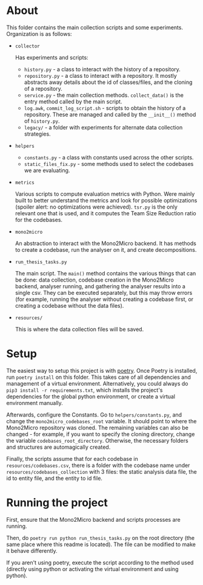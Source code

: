 # About

This folder contains the main collection scripts and some experiments. Organization is as follows:

* `collector`

    Has experiments and scripts:

  * `history.py` - a class to interact with the history of a repository.
  * `repository.py` - a class to interact with a repository. It mostly abstracts away details about the id of classes/files,
  and the cloning of a repository.
  * `service.py` - the main collection methods. `collect_data()` is the entry method called by the main script.
  * `log.awk`, `commit_log_script.sh` - scripts to obtain the history of a repository. These are managed and called by the `__init__()` method of `history.py`.
  * `legacy/` - a folder with experiments for alternate data collection strategies.

* `helpers`
  * `constants.py` - a class with constants used across the other scripts.
  * `static_files_fix.py` - some methods used to select the codebases we are evaluating.

* `metrics`

  Various scripts to compute evaluation metrics with Python. Were mainly built to better understand the metrics and look for
possible optimizations (spoiler alert: no optimizations were achieved). `tsr.py` is the only relevant one that is used, and it
computes the Team Size Reduction ratio for the codebases.

* `mono2micro`

  An abstraction to interact with the Mono2Micro backend. It has methods to create a codebase, run the analyser on it, and 
create decompositions.

* `run_thesis_tasks.py`

  The main script. The `main()` method contains the various things that can be done: data collection, codebase creation in the Mono2Micro backend,
analyser running, and gathering the analyser results into a single csv. They can be executed separately, but this may throw errors (for example,
running the analyser without creating a codebase first, or creating a codebase without the data files).

* `resources/`

  This is where the data collection files will be saved. 

# Setup

The easiest way to setup this project is with [poetry](https://python-poetry.org/docs/master/). Once Poetry is installed, run `poetry install` on this folder.
This takes care of all dependencies and management of a virtual environment. Alternatively, you could always do `pip3 install -r requirements.txt`, which installs the project's dependencies for the global python environment, or create a virtual environment manually.

Afterwards, configure the Constants. Go to `helpers/constants.py`, and change the `mono2micro_codebases_root` variable. It should point to where the Mono2Micro repository was cloned. The remaining variables can also be changed - for example, if you want to specify the cloning directory, change the variable `codebases_root_directory`. Otherwise, the necessary folders and structures are automagically created.

Finally, the scripts assume that for each codebase in `resources/codebases.csv`, there is a folder with the codebase name under `resources/codebases_collection` with 3 files: the static analysis data file, the id to entity file, and the entity to id file.

# Running the project

First, ensure that the Mono2Micro backend and scripts processes are running.

Then, do `poetry run python run_thesis_tasks.py` on the root directory (the same place where this readme is located). The file can be modified to make it behave differently.

If you aren't using poetry, execute the script according to the method used (directly using python or activating the virtual environment and using python).

